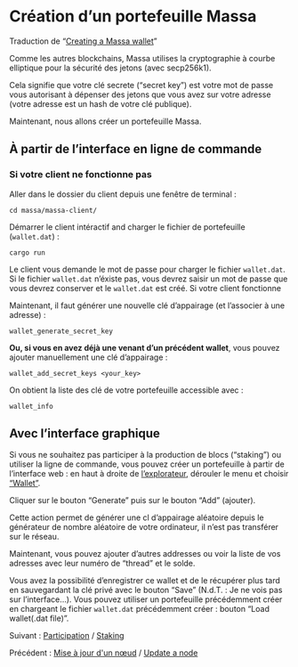 # Création d’un portefeuille Massa

Traduction de “[Creating a Massa wallet](https://docs.massa.net/en/latest/testnet/wallet.html)”

Comme les autres blockchains, Massa utilises la cryptographie à courbe elliptique pour la sécurité des jetons (avec secp256k1).

Cela signifie que votre clé secrete (“secret key”) est votre mot de passe vous autorisant à dépenser des jetons que vous avez sur votre adresse (votre adresse est un hash de votre clé publique).

Maintenant, nous allons créer un portefeuille Massa.

## À partir de l’interface en ligne de commande

### Si votre client ne fonctionne pas

Aller dans le dossier du client depuis une fenêtre de terminal :

`cd massa/massa-client/`

Démarrer le client intéractif and charger le fichier de portefeuille (`wallet.dat`) :

`cargo run`

Le client vous demande le mot de passe pour charger le fichier `wallet.dat`. Si le fichier `wallet.dat` n’éxiste pas, vous devrez saisir un mot de passe que vous devrez conserver et le `wallet.dat` est créé.
Si votre client fonctionne

Maintenant, il faut générer une nouvelle clé d’appairage (et l’associer à une adresse) :

`wallet_generate_secret_key`

**Ou, si vous en avez déjà une venant d’un précédent wallet**, vous pouvez ajouter manuellement une clé d’appairage :

`wallet_add_secret_keys <your_key>`

On obtient la liste des clé de votre portefeuille accessible avec :

`wallet_info`

## Avec l’interface graphique

Si vous ne souhaitez pas participer à la production de blocs (“staking”) ou utiliser la ligne de commande, vous pouvez créer un portefeuille à partir de l’interface web : en haut à droite de [l’explorateur](https://massa.net/testnet/), dérouler le menu et choisir [“Wallet”](https://massa.net/testnet/wallet).

Cliquer sur le bouton “Generate” puis sur le bouton “Add” (ajouter).

Cette action permet de générer une cl d’appairage aléatoire depuis le générateur de nombre aléatoire de votre ordinateur, il n’est pas transférer sur le réseau.

Maintenant, vous pouvez ajouter d’autres addresses ou voir la liste de vos adresses avec leur numéro de “thread” et le solde.

Vous avez la possibilité d’enregistrer ce wallet et de le récupérer plus tard en sauvegardant la clé privé avec le bouton “Save” (N.d.T. : Je ne vois pas sur l’interface…).
Vous pouvez utiliser un portefeuille précédemment créer en chargeant le fichier `wallet.dat` précédemment créer : bouton “Load wallet(.dat file)”.

Suivant : [Participation](./Staking.md) / [Staking](https://docs.massa.net/en/latest/testnet/staking.html)

Précédent : [Mise à jour d'un nœud](./Update.md) / [Update a node](https://docs.massa.net/en/latest/testnet/update.html)
